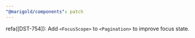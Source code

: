 ```yaml
---
"@marigold/components": patch
---
```


refa([DST-754]): Add `<FocusScope>` to `<Pagination>` to improve focus state.
